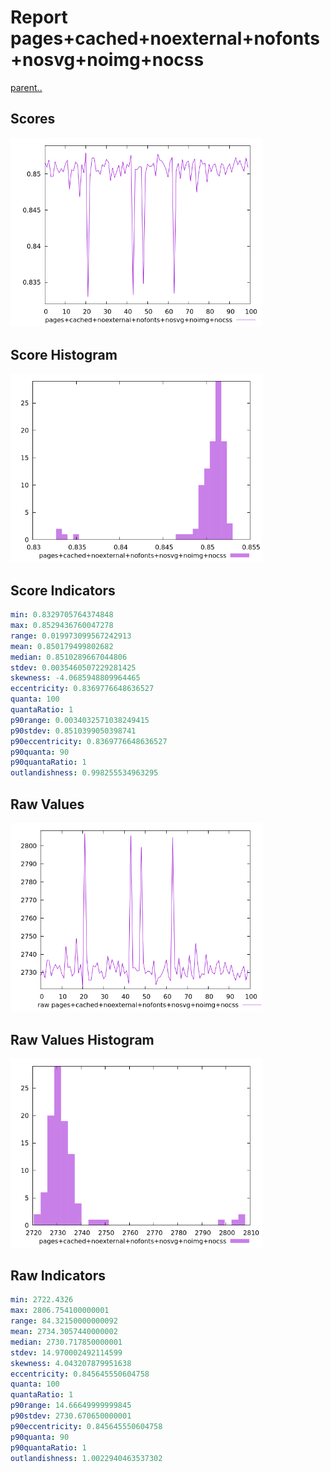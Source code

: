 # Report pages+cached+noexternal+nofonts+nosvg+noimg+nocss

[parent..](./..)  


## Scores

![score](./score.png)  

## Score Histogram

![hist](./hist.png)  

## Score Indicators

```yaml
min: 0.8329705764374848
max: 0.8529436760047278
range: 0.019973099567242913
mean: 0.850179499802682
median: 0.8510289667044806
stdev: 0.0035460507229281425
skewness: -4.0685948809964465
eccentricity: 0.8369776648636527
quanta: 100
quantaRatio: 1
p90range: 0.0034032571038249415
p90stdev: 0.8510399050398741
p90eccentricity: 0.8369776648636527
p90quanta: 90
p90quantaRatio: 1
outlandishness: 0.998255534963295

```

## Raw Values

![raw](./raw.png)  

## Raw Values Histogram

![raw hist](./raw_hist.png)  

## Raw Indicators

```yaml
min: 2722.4326
max: 2806.754100000001
range: 84.32150000000092
mean: 2734.3057440000002
median: 2730.717850000001
stdev: 14.970002492114599
skewness: 4.043207879951638
eccentricity: 0.845645550604758
quanta: 100
quantaRatio: 1
p90range: 14.66649999999845
p90stdev: 2730.670650000001
p90eccentricity: 0.845645550604758
p90quanta: 90
p90quantaRatio: 1
outlandishness: 1.0022940463537302

```

<style>
  img {
    max-width: 80%;
  }
</style>
      
